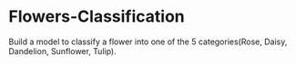 # Flowers-Classification

Build a model to classify a flower into one of the 5 categories(Rose, Daisy, Dandelion, Sunflower, Tulip).
